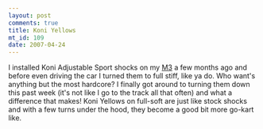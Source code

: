 ```yaml
--- 
layout: post
comments: true
title: Koni Yellows
mt_id: 109
date: 2007-04-24
---
```

I installed Koni Adjustable Sport shocks on my [M3](http://gallery.dinomite.net/v/Cars/BMW_M3/) a few months ago and before even driving the car I turned them to full stiff, like ya do.  Who want's anything but the most hardcore?  I finally got around to turning them down this past week (it's not like I go to the track all that often) and what a difference that makes!  Koni Yellows on full-soft are just like stock shocks and with a few turns under the hood, they become a good bit more go-kart like.
